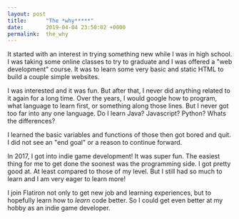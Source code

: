 ```yaml
---
layout: post
title:      "The *why*****"
date:       2019-04-04 23:50:02 +0000
permalink:  the_why
---
```



It started with an interest in trying something new while I was in high school. I was taking some online classes to try to graduate and I was offered a "web development" course. It was to learn some very basic and static HTML to build a couple simple websites. 

I was interested and it was fun. But after that, I never did anything related to it again for a long time. Over the years, I would google how to program, what language to learn first, or something along those lines. But I never got too far into any one language. Do I learn Java? Javascript? Python? Whats the differences? 

I learned the basic variables and functions of those then got bored and quit. I did not see an "end goal" or a reason to continue forward. 

In 2017, I got into indie game development! It was super fun. The easiest thing for me to get done the soonest was the programming side. I got pretty good at. At least compared to those of my level. But I still had so much to learn and I am very eager to learn more! 

I join Flatiron not only to get new job and learning experiences, but to hopefully learn how to *learn* code better. So I could get even better at my hobby as an indie game developer. 
